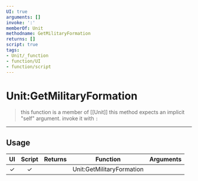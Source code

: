 ```yaml
---
UI: true
arguments: []
invoke: ':'
memberOf: Unit
methodname: GetMilitaryFormation
returns: []
script: true
tags:
- Unit/_function
- function/UI
- function/script
---
```

# Unit:GetMilitaryFormation
> this function is a member of [[Unit]]
> this method expects an implicit "self" argument. invoke it with `:`
-----
## Usage
|  UI | Script | Returns | Function | Arguments |
|:---:|:------:|-------:|:--------:|:---------|
|✓|✓||Unit:GetMilitaryFormation||
